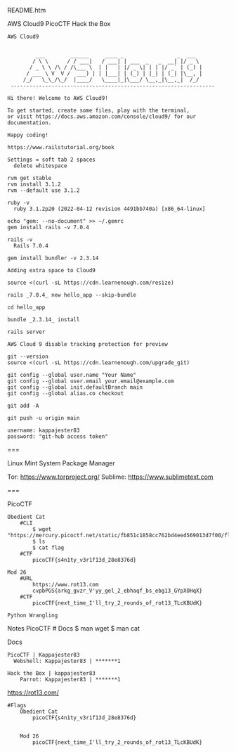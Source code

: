 README.htm

AWS Cloud9
PicoCTF
Hack the Box

	AWS Cloud9


	         ___        ______     ____ _                 _  ___
	        / \ \      / / ___|   / ___| | ___  _   _  __| |/ _ \
	       / _ \ \ /\ / /\___ \  | |   | |/ _ \| | | |/ _` | (_) |
	      / ___ \ V  V /  ___) | | |___| | (_) | |_| | (_| |\__, |
	     /_/   \_\_/\_/  |____/   \____|_|\___/ \__,_|\__,_|  /_/
	 -----------------------------------------------------------------

	Hi there! Welcome to AWS Cloud9!

	To get started, create some files, play with the terminal,
	or visit https://docs.aws.amazon.com/console/cloud9/ for our documentation.

	Happy coding!

	https://www.railstutorial.org/book

	Settings = soft tab 2 spaces
	  delete whitespace

	rvm get stable
	rvm install 3.1.2
	rvm --default use 3.1.2

	ruby -v
	  ruby 3.1.2p20 (2022-04-12 revision 4491bb740a) [x86_64-linux]

	echo "gem: --no-document" >> ~/.gemrc
	gem install rails -v 7.0.4

	rails -v
	  Rails 7.0.4

	gem install bundler -v 2.3.14

	Adding extra space to Cloud9

	source <(curl -sL https://cdn.learnenough.com/resize)

	rails _7.0.4_ new hello_app --skip-bundle

	cd hello_app

	bundle _2.3.14_ install

	rails server

	AWS Cloud 9 disable tracking protection for preview

	git --version
	source <(curl -sL https://cdn.learnenough.com/upgrade_git)

	git config --global user.name "Your Name"
	git config --global user.email your.email@example.com
	git config --global init.defaultBranch main
	git config --global alias.co checkout

	git add -A

	git push -u origin main

	username: kappajester83
	password: "git-hub access token"

===

Linux Mint System Package Manager

Tor: https://www.torproject.org/
Sublime: https://www.sublimetext.com

===

PicoCTF

	Obedient Cat
		#CLI
			$ wget "https://mercury.picoctf.net/static/fb851c1858cc762bd4eed569013d7f00/flag"
			$ ls
			$ cat flag
		#CTF 
			picoCTF{s4n1ty_v3r1f13d_28e8376d}

	Mod 26
		#URL 
			https://www.rot13.com
			cvpbPGS{arkg_gvzr_V'yy_gel_2_ebhaqf_bs_ebg13_GYpXOHqX}
		#CTF
			picoCTF{next_time_I'll_try_2_rounds_of_rot13_TLcKBUdK}

	Python Wrangling

Notes
	PicoCTF
	  # Docs
		  $ man wget
		  $ man cat

Docs

	PicoCTF | Kappajester83
	  Webshell: Kappajester83 | *******1

	Hack the Box | kappajester83
		Parrot: Kappajester83 | *******1

  https://rot13.com/


	#Flags
		Obedient Cat
			picoCTF{s4n1ty_v3r1f13d_28e8376d}


		Mod 26
			picoCTF{next_time_I'll_try_2_rounds_of_rot13_TLcKBUdK}
		


